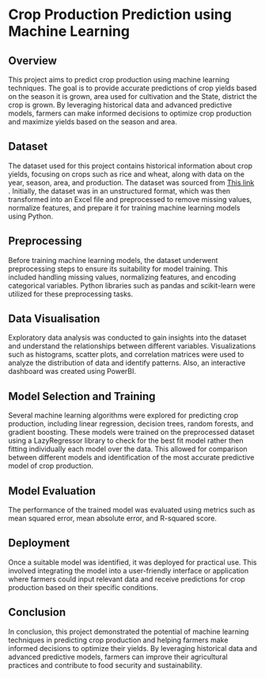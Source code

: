 # Crop Production Prediction using Machine Learning

## Overview

This project aims to predict crop production using machine learning techniques. The goal is to provide accurate predictions of crop yields based on the season it is grown, area used for cultivation and the State, district the crop is grown. By leveraging historical data and advanced predictive models, farmers can make informed decisions to optimize crop production and maximize yields based on the season and area.

## Dataset

The dataset used for this project contains historical information about crop yields, focusing on crops such as rice and wheat, along with data on the year, season, area, and production. The dataset was sourced from [This link](https://www.aps.dac.gov.in/APY/Index.htm) . Initially, the dataset was in an unstructured format, which was then transformed into an Excel file and preprocessed to remove missing values, normalize features, and prepare it for training machine learning models using Python.

## Preprocessing
Before training machine learning models, the dataset underwent preprocessing steps to ensure its suitability for model training. This included handling missing values, normalizing features, and encoding categorical variables. Python libraries such as pandas and scikit-learn were utilized for these preprocessing tasks.

## Data Visualisation
Exploratory data analysis was conducted to gain insights into the dataset and understand the relationships between different variables. Visualizations such as histograms, scatter plots, and correlation matrices were used to analyze the distribution of data and identify patterns. Also, an interactive dashboard was created using PowerBI.

## Model Selection and Training
Several machine learning algorithms were explored for predicting crop production, including linear regression, decision trees, random forests, and gradient boosting. These models were trained on the preprocessed dataset using a LazyRegressor library to check for the best fit model rather then fitting individually each model over the data. This allowed for comparison between different models and identification of the most accurate predictive model of crop production.

## Model Evaluation
The performance of the trained model was evaluated using metrics such as mean squared error, mean absolute error, and R-squared score.

## Deployment
Once a suitable model was identified, it was deployed for practical use. This involved integrating the model into a user-friendly interface or application where farmers could input relevant data and receive predictions for crop production based on their specific conditions.

## Conclusion
In conclusion, this project demonstrated the potential of machine learning techniques in predicting crop production and helping farmers make informed decisions to optimize their yields. By leveraging historical data and advanced predictive models, farmers can improve their agricultural practices and contribute to food security and sustainability.
